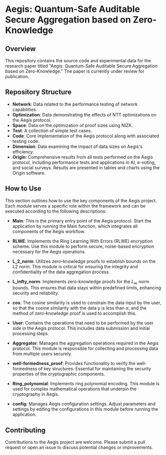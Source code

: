 # Aegis: Quantum-Safe Auditable Secure Aggregation based on Zero-Knowledge

## Overview
This repository contains the source code and experimental data for the research paper titled "Aegis: Quantum-Safe Auditable Secure Aggregation based on Zero-Knowledge." The paper is currently under review for publication.

## Repository Structure
- **Network**: Data related to the performance testing of network capabilities.
- **Optimization**: Data demonstrating the effects of NTT optimizations on the Aegis protocol.
- **Space**: Data on the optimization of proof sizes using NIZK.
- **Test**: A collection of simple test cases.
- **Code**: Core implementation of the Aegis protocol along with associated testing code.
- **Dimension**: Data examining the impact of data sizes on Aegis's efficiency.
- **Origin**: Comprehensive results from all tests performed on the Aegis protocol, including performance tests and applications in AI, e-voting, and social surveys. Results are presented in tables and charts using the Origin software.

## How to Use

This section outlines how to use the key components of the Aegis project. Each module serves a specific role within the framework and can be executed according to the following descriptions:

- **Main**: This is the primary entry point of the Aegis protocol. Start the application by running the Main function, which integrates all components of the Aegis workflow.

- **RLWE**: Implements the Ring Learning With Errors (RLWE) encryption scheme. Use this module to perform secure, noise-based encryption necessary for the Aegis operations.

- **L_2_norm**: Utilizes zero-knowledge proofs to establish bounds on the L2 norm. This module is critical for ensuring the integrity and confidentiality of the data aggregation process.

- **L_infty_norm**: Implements zero-knowledge proofs for the $L_{\infty}$ norm bounds. This ensures that data stays within predefined limits, enhancing security and reliability.

- **cos**: The cosine similarity is used to constrain the data input by the user, so that the cosine similarity with the data y is less than $\alpha$, and the method of zero-knowledge proof is used to accomplish this.

- **User**: Contains the operations that need to be performed by the user side in the Aegis protocol. This includes data submission and initial processing steps.

- **Aggregator**: Manages the aggregation operations required in the Aegis protocol. This module is responsible for collecting and processing data from multiple users securely.

- **well-formedness_proof**: Provides functionality to verify the well-formedness of key structures. Essential for maintaining the security properties of the cryptographic components.

- **Ring_polynomial**: Implements ring polynomial encoding. This module is used for complex mathematical operations that underpin the cryptography in Aegis.

- **config**: Manages Aegis configuration settings. Adjust parameters and settings by editing the configurations in this module before running the application.

## Contributing
Contributions to the Aegis project are welcome. Please submit a pull request or open an issue to discuss potential changes or improvements.


